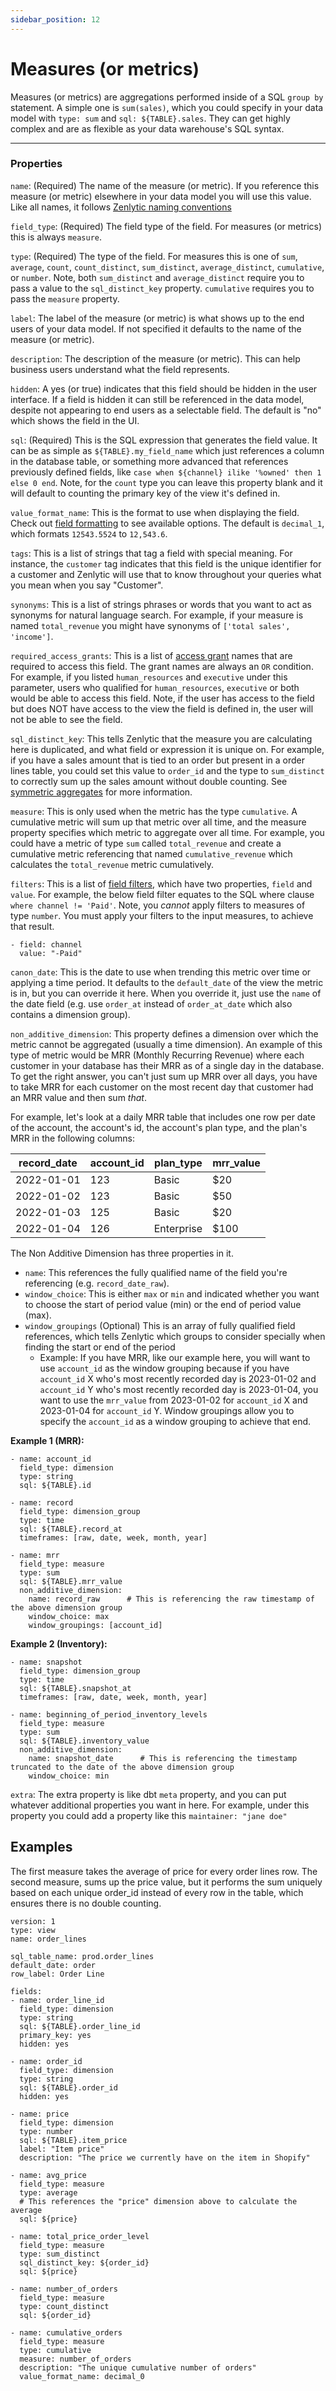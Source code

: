 ```yaml
---
sidebar_position: 12
---
```


# Measures (or metrics)

Measures (or metrics) are aggregations performed inside of a SQL `group by` statement. A simple one is `sum(sales)`, which you could specify in your data model with `type: sum` and `sql: ${TABLE}.sales`. They can get highly complex and are as flexible as your data warehouse's SQL syntax.

---

### Properties

`name`: (Required) The name of the measure (or metric). If you reference this measure (or metric) elsewhere in your data model you will use this value. Like all names, it follows [Zenlytic naming conventions](1_data_modeling.md#naming-conventions)

`field_type`: (Required) The field type of the field. For measures (or metrics) this is always `measure`.

`type`: (Required) The type of the field. For measures this is one of `sum`, `average`, `count`, `count_distinct`, `sum_distinct`, `average_distinct`, `cumulative`, or `number`. Note, both `sum_distinct` and `average_distinct` require you to pass a value to the `sql_distinct_key` property. `cumulative` requires you to pass the `measure` property.

`label`: The label of the measure (or metric) is what shows up to the end users of your data model. If not specified it defaults to the name of the measure (or metric).

`description`: The description of the measure (or metric). This can help business users understand what the field represents.

`hidden`: A yes (or true) indicates that this field should be hidden in the user interface. If a field is hidden it can still be referenced in the data model, despite not appearing to end users as a selectable field. The default is "no" which shows the field in the UI.

`sql`: (Required) This is the SQL expression that generates the field value. It can be as simple as `${TABLE}.my_field_name` which just references a column in the database table, or something more advanced that references previously defined fields, like `case when ${channel} ilike '%owned' then 1 else 0 end`. Note, for the `count` type you can leave this property blank and it will default to counting the primary key of the view it's defined in.

`value_format_name`: This is the format to use when displaying the field. Check out [field formatting](95_formatting.md) to see available options. The default is `decimal_1`, which formats `12543.5524` to `12,543.6`.

`tags`: This is a list of strings that tag a field with special meaning. For instance, the `customer` tag indicates that this field is the unique identifier for a customer and Zenlytic will use that to know throughout your queries what you mean when you say "Customer".

`synonyms`: This is a list of strings phrases or words that you want to act as synonyms for natural language search. For example, if your measure is named `total_revenue` you might have synonyms of `['total sales', 'income']`.

`required_access_grants`: This is a list of [access grant](8_access_grants.md) names that are required to access this field. The grant names are always an `OR` condition. For example, if you listed `human_resources` and `executive` under this parameter, users who qualified for `human_resources`, `executive` or both would be able to access this field. Note, if the user has access to the field but does NOT have access to the view the field is defined in, the user will not be able to see the field.

`sql_distinct_key`: This tells Zenlytic that the measure you are calculating here is duplicated, and what field or expression it is unique on. For example, if you have a sales amount that is tied to an order but present in a order lines table, you could set this value to `order_id` and the type to `sum_distinct` to correctly sum up the sales amount without double counting. See [symmetric aggregates](96_symmetric_aggregates.md) for more information.

`measure`: This is only used when the metric has the type `cumulative`. A cumulative metric will sum up that metric over all time, and the measure property specifies which metric to aggregate over all time. For example, you could have a metric of type `sum` called `total_revenue` and create a cumulative metric referencing that named `cumulative_revenue` which calculates the `total_revenue` metric cumulatively. 

`filters`: This is a list of [field filters](94_field_filter.md), which have two properties, `field` and `value`. For example, the below field filter equates to the SQL where clause `where channel != 'Paid'`. Note, you *cannot* apply filters to measures of type `number`. You must apply your filters to the input measures, to achieve that result.
```
- field: channel
  value: "-Paid"
```

`canon_date`: This is the date to use when trending this metric over time or applying a time period. It defaults to the `default_date` of the view the metric is in, but you can override it here. When you override it, just use the `name` of the date field (e.g. use `order_at` instead of `order_at_date` which also contains a dimension group).

`non_additive_dimension`: This property defines a dimension over which the metric cannot be aggregated (usually a time dimension). An example of this type of metric would be MRR (Monthly Recurring Revenue) where each customer in your database has their MRR as of a single day in the database. To get the right answer, you can't just sum up MRR over all days, you have to take MRR for each customer on the most recent day that customer had an MRR value and then sum *that*. 

For example, let's look at a daily MRR table that includes one row per date of the account, the account's id, the account's plan type, and the plan's MRR in the following columns:

| record_date   | account_id | plan_type | mrr_value |
|------------|------------|-----------|------------|
| 2022-01-01 | 123        | Basic     | $20        |
| 2022-01-02 | 123        | Basic     | $50        |
| 2022-01-03 | 125        | Basic     | $20        |
| 2022-01-04 | 126        | Enterprise| $100       |

The Non Additive Dimension has three properties in it. 
* `name`: This references the fully qualified name of the field you're referencing (e.g. `record_date_raw`). 
* `window_choice`: This is either `max` or `min` and indicated whether you want to choose the start of period value (min) or the end of period value (max). 
* `window_groupings` (Optional) This is an array of fully qualified field references, which tells Zenlytic which groups to consider specially when finding the start or end of the period
  * Example: If you have MRR, like our example here, you will want to use `account_id` as the window grouping because if you have `account_id` X who's most recently recorded day is 2023-01-02 and `account_id` Y who's most recently recorded day is 2023-01-04, you want to use the `mrr_value` from 2023-01-02 for `account_id` X and 2023-01-04 for `account_id` Y. Window groupings allow you to specify the `account_id` as a window grouping to achieve that end.

__Example 1 (MRR):__
```
- name: account_id
  field_type: dimension
  type: string
  sql: ${TABLE}.id

- name: record
  field_type: dimension_group
  type: time
  sql: ${TABLE}.record_at
  timeframes: [raw, date, week, month, year]

- name: mrr
  field_type: measure
  type: sum
  sql: ${TABLE}.mrr_value
  non_additive_dimension:
    name: record_raw      # This is referencing the raw timestamp of the above dimension group
    window_choice: max
    window_groupings: [account_id]
```

__Example 2 (Inventory):__
```
- name: snapshot
  field_type: dimension_group
  type: time
  sql: ${TABLE}.snapshot_at
  timeframes: [raw, date, week, month, year]

- name: beginning_of_period_inventory_levels
  field_type: measure
  type: sum
  sql: ${TABLE}.inventory_value
  non_additive_dimension:
    name: snapshot_date      # This is referencing the timestamp truncated to the date of the above dimension group
    window_choice: min
```

`extra`: The extra property is like dbt `meta` property, and you can put whatever additional properties you want in here. For example, under this property you could add a property like this `maintainer: "jane doe"`

## Examples


The first measure takes the average of price for every order lines row. The second measure, sums up the price value, but it performs the sum uniquely based on each unique order_id instead of every row in the table, which ensures there is no double counting.
```
version: 1
type: view
name: order_lines

sql_table_name: prod.order_lines
default_date: order
row_label: Order Line

fields:
- name: order_line_id
  field_type: dimension
  type: string
  sql: ${TABLE}.order_line_id
  primary_key: yes
  hidden: yes

- name: order_id
  field_type: dimension
  type: string
  sql: ${TABLE}.order_id
  hidden: yes

- name: price
  field_type: dimension
  type: number
  sql: ${TABLE}.item_price
  label: "Item price"
  description: "The price we currently have on the item in Shopify"

- name: avg_price
  field_type: measure
  type: average
  # This references the "price" dimension above to calculate the average
  sql: ${price} 

- name: total_price_order_level
  field_type: measure
  type: sum_distinct
  sql_distinct_key: ${order_id}
  sql: ${price} 

- name: number_of_orders
  field_type: measure
  type: count_distinct
  sql: ${order_id}

- name: cumulative_orders
  field_type: measure
  type: cumulative
  measure: number_of_orders
  description: "The unique cumulative number of orders"
  value_format_name: decimal_0

```